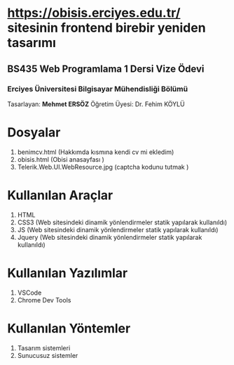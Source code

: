 # https://obisis.erciyes.edu.tr/ sitesinin frontend birebir yeniden tasarımı 
## BS435 Web Programlama 1 Dersi Vize Ödevi
### Erciyes Üniversitesi Bilgisayar Mühendisliği Bölümü  

Tasarlayan: **Mehmet ERSÖZ**
Öğretim Üyesi: Dr. Fehim KÖYLÜ


# Dosyalar

1. benimcv.html (Hakkımda kısmına kendi cv mi ekledim)
2. obisis.html (Obisi anasayfası )
3. Telerik.Web.UI.WebResource.jpg (captcha kodunu tutmak )
 

# Kullanılan Araçlar

 1. HTML
 2. CSS3 (Web sitesindeki dinamik yönlendirmeler statik yapılarak kullanıldı)
 4. JS (Web sitesindeki dinamik yönlendirmeler statik yapılarak kullanıldı)
 5. Jquery (Web sitesindeki dinamik yönlendirmeler statik yapılarak kullanıldı)

# Kullanılan Yazılımlar

 1. VSCode
 4. Chrome Dev Tools

# Kullanılan Yöntemler

 1. Tasarım sistemleri
 5. Sunucusuz sistemler
